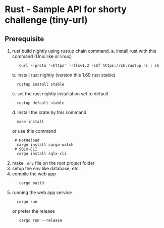 # Rust - Sample API for shorty challenge (tiny-url)
## Prerequisite
1. rust build nightly using rustup chain command.
    a. install rust with this command (Unix like or linux)
    ```shell
       curl --proto '=https' --tlsv1.2 -sSf https://sh.rustup.rs | sh
    ```
    b. install rust nightly (version this 1.69 rust stable)
    ```shell
      rustup install stable
    ```
    c. set the rust nightly installation set to default 
    ```shell
      rustup default stable
    ```
    d. install the crate by this command
    ```shell
      make install
    ```
    or use this command
    ```shell
     # HotReload
      cargo install cargo-watch
     # SQLX-CLI
      cargo install sqlx-cli
    ```
2. make `.env` file on the root project folder
3. setup the env like database, etc.
4. compile the web app
   ```shell
      cargo build
    ```
5. running the web app service
    ```shell
      cargo run 
    ```
   or prefer the release
   ```shell
      cargo run --release
   ```
    
